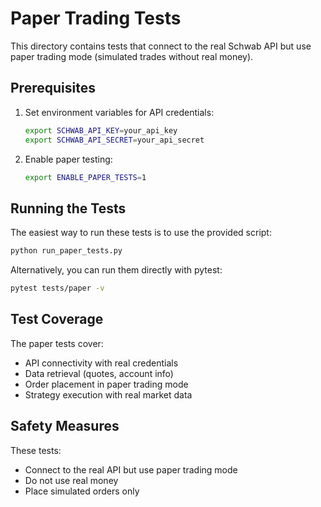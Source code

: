 # Paper Trading Tests

This directory contains tests that connect to the real Schwab API but use paper trading mode (simulated trades without real money).

## Prerequisites

1. Set environment variables for API credentials:
   ```bash
   export SCHWAB_API_KEY=your_api_key
   export SCHWAB_API_SECRET=your_api_secret
   ```

2. Enable paper testing:
   ```bash
   export ENABLE_PAPER_TESTS=1
   ```

## Running the Tests

The easiest way to run these tests is to use the provided script:

```bash
python run_paper_tests.py
```

Alternatively, you can run them directly with pytest:

```bash
pytest tests/paper -v
```

## Test Coverage

The paper tests cover:

- API connectivity with real credentials
- Data retrieval (quotes, account info)
- Order placement in paper trading mode
- Strategy execution with real market data

## Safety Measures

These tests:
- Connect to the real API but use paper trading mode
- Do not use real money
- Place simulated orders only 